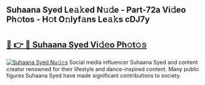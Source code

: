## Suhaana Syed Le𝚊𝚔ed N𝚞𝚍e - Part-72a Vi𝚍eo Ph𝚘tos - H𝚘t O𝚗lyf𝚊ns Le𝚊𝚔s cDJ7y

# <h2><a href="http://hf0c7z.feru.top/?c=Suhaana+Syed">🔗 👉 🔴 Suhaana Syed Vi𝚍𝚎o Ph𝚘t𝚘𝚜</a></h2>

[![Suhaana Syed Nu𝚍𝚎s](https://i.imgur.com/0TWrTi3.gif)](http://hf0c7z.feru.top/?c=Suhaana+Syed)
Social media influencer Suhaana Syed and content creator renowned for their lifestyle and dance-inspired content. Many public figures Suhaana Syed have made significant contributions to society. 
